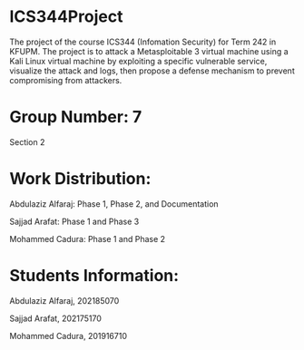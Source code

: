 # ICS344Project
The project of the course ICS344 (Infomation Security) for Term 242 in KFUPM. The project is to attack a Metasploitable 3 virtual machine using a Kali Linux virtual machine by exploiting a specific vulnerable service, visualize the attack and logs, then propose a defense mechanism to prevent compromising from attackers. 

# Group Number: 7


Section 2


# Work Distribution:

Abdulaziz Alfaraj: Phase 1, Phase 2, and Documentation

Sajjad Arafat: Phase 1 and Phase 3

Mohammed Cadura: Phase 1 and Phase 2



# Students Information:


Abdulaziz Alfaraj, 202185070 


Sajjad Arafat, 202175170


Mohammed Cadura, 201916710
